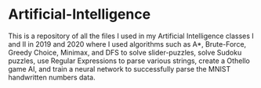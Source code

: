 # Artificial-Intelligence

This is a repository of all the files I used in my Artificial Intelligence classes I and II in 2019 and 2020 where I used algorithms such as A*, Brute-Force, Greedy Choice, Minimax, and DFS to solve slider-puzzles, solve Sudoku puzzles, use Regular Expressions to parse various strings, create a Othello game AI, and train a neural network to successfully parse the MNIST handwritten numbers data.
